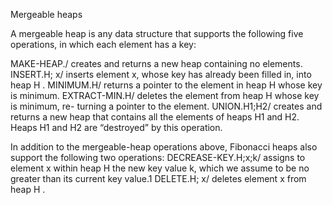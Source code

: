 Mergeable heaps

A mergeable heap is any data structure that supports the following five operations, in which each element has a key:

MAKE-HEAP./ creates and returns a new heap containing no elements.
INSERT.H; x/ inserts element x, whose key has already been filled in, into heap H .
MINIMUM.H/ returns a pointer to the element in heap H whose key is minimum.
EXTRACT-MIN.H/ deletes the element from heap H whose key is minimum, re- turning a pointer to the element.
UNION.H1;H2/ creates and returns a new heap that contains all the elements of heaps H1 and H2. Heaps H1 and H2 are “destroyed” by this operation.

In addition to the mergeable-heap operations above, Fibonacci heaps also support the following two operations:
DECREASE-KEY.H;x;k/ assigns to element x within heap H the new key value k, which we assume to be no greater than its current key value.1
DELETE.H; x/ deletes element x from heap H .
